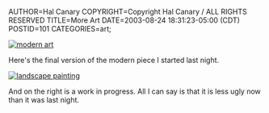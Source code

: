 AUTHOR=Hal Canary
COPYRIGHT=Copyright Hal Canary / ALL RIGHTS RESERVED
TITLE=More Art
DATE=2003-08-24 18:31:23-05:00 (CDT)
POSTID=101
CATEGORIES=art;

[![modern art](/art/2003-08-24-art-2-s.jpg)](/art/2003-08-24-art-2.jpg)

Here's the final version of the modern piece I started last night.

[![landscape painting](/art/2003-08-24-art-3-s.jpg)](/art/2003-08-24-art-3.jpg)

And on the right is a work in progress. All I can say is that it is less ugly now than it was last night.

